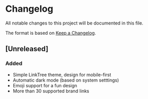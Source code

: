 # Changelog

All notable changes to this project will be documented in this file.

The format is based on [Keep a Changelog](https://keepachangelog.com/en/1.1.0/).

## [Unreleased]

### Added
- Simple LinkTree theme, design for mobile-first
- Automatic dark mode (based on system setttings)
- Emoji support for a fun design
- More than 30 supported brand links